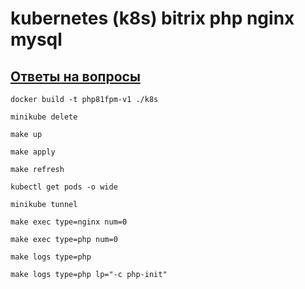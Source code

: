 # kubernetes (k8s) bitrix php nginx mysql

## [Ответы на вопросы](https://github.com/mizuhomizuho/kubernetes-k8s-bitrix-php-nginx-mysql/blob/master/Result.odt)

```shell
docker build -t php81fpm-v1 ./k8s
```
```shell
minikube delete
```
```shell
make up
```
```shell
make apply
```
```shell
make refresh
```
```shell
kubectl get pods -o wide
```
```shell
minikube tunnel
```
```shell
make exec type=nginx num=0
```
```shell
make exec type=php num=0
```
```shell
make logs type=php
```
```shell
make logs type=php lp="-c php-init"
```